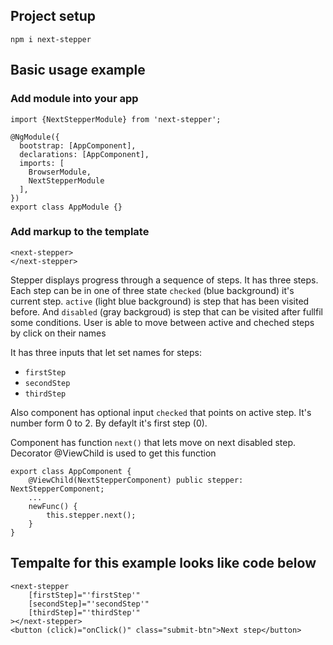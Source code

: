 ## Project setup

```
npm i next-stepper
```

## Basic usage example

### Add module into your app

```
import {NextStepperModule} from 'next-stepper';

@NgModule({
  bootstrap: [AppComponent],
  declarations: [AppComponent],
  imports: [
    BrowserModule,
    NextStepperModule
  ],
})
export class AppModule {}
```

### Add markup to the template

```
<next-stepper>
</next-stepper>
```
Stepper displays progress through a sequence of steps. It has three steps. Each step can be in one of three state `checked` (blue background) it's current step. `active` (light blue background) is step that has been visited before. And `disabled` (gray backgroud) is step that can be visited after fullfil some conditions. User is able to move between active and cheched steps by click on their names

It has three inputs that let set names for steps:

- `firstStep`
- `secondStep`
- `thirdStep`

Also component has optional input `checked` that points on active step. It's number form 0 to 2. By defaylt it's first step (0).

Component has function `next()` that lets move on next disabled step. Decorator @ViewChild is used to get this function 

```
export class AppComponent {
    @ViewChild(NextStepperComponent) public stepper: NextStepperComponent;
    ...
    newFunc() {
        this.stepper.next();
    }
}
```

## Tempalte for this example looks like code below

```
<next-stepper
    [firstStep]="'firstStep'"
    [secondStep]="'secondStep'"
    [thirdStep]="'thirdStep'"
></next-stepper>
<button (click)="onClick()" class="submit-btn">Next step</button>
```
